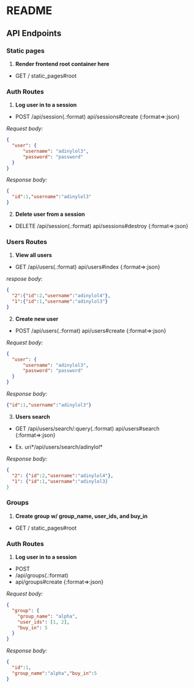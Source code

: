 # README

## API Endpoints

### **Static pages**

1. **Render frontend root container here**

- GET / static_pages#root

### **Auth Routes**

1. **Log user in to a session**

- POST /api/session(.:format) api/sessions#create {:format=>:json}

*Request body:*

```json
{
  "user": {
      "username": "adinylol3",
      "password": "password"
  }
}
```

*Response body:*

```json
{
  "id":1,"username":"adinylol3"
}
```

2. **Delete user from a session**

- DELETE /api/session(.:format) api/sessions#destroy {:format=>:json}

### **Users Routes**

1. **View all users**

- GET /api/users(.:format) api/users#index {:format=>:json}

*respose body:*

```json
{
  "2":{"id":2,"username":"adinylol4"},
  "1":{"id":1,"username":"adinylol3"}
}
```

2. **Create new user**

- POST /api/users(.:format) api/users#create {:format=>:json}

*Request body:*

```json
{
  "user": {
      "username": "adinylol3",
      "password": "password"
  }
}
```

*Response body:*

```json
{"id":1,"username":"adinylol3"}
```

3. **Users search**

- GET /api/users/search/:query(.:format) api/users#search {:format=>:json}

- Ex. uri*/api/users/search/adinylol*

*Response body:*

```json
{
  "2": {"id":2,"username":"adinylol4"},
  "1": {"id":1,"username":"adinylol3}
}
```

### **Groups**

1. **Create group w/ group_name, user_ids, and buy_in**

- GET / static_pages#root

### **Auth Routes**

1. **Log user in to a session**

- POST
- /api/groups(.:format) 
- api/groups#create {:format=>:json}


*Request body:*

```json
{
  "group": {
    "group_name": "alpha",
    "user_ids": [1, 2],
    "buy_in": 5
  }
}
```

*Response body:*

```json
{
  "id":1,
  "group_name":"alpha","buy_in":5
}
```
